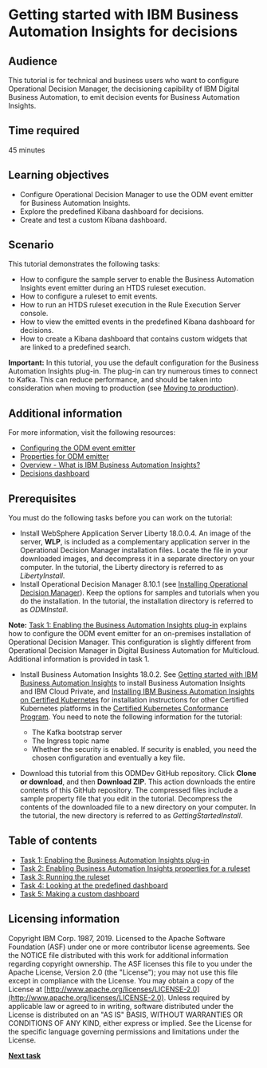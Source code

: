 # Getting started with IBM Business Automation Insights for decisions

## Audience

This tutorial is for technical and business users who want to configure Operational Decision Manager, the decisioning capibility of IBM Digital Business Automation, to emit decision events for Business Automation Insights. 

## Time required

45 minutes

## Learning objectives

-   Configure Operational Decision Manager to use the ODM event emitter for Business Automation Insights.
-   Explore the predefined Kibana dashboard for decisions.
-   Create and test a custom Kibana dashboard.

## Scenario

This tutorial demonstrates the following tasks:

-  How to configure the sample server to enable the Business Automation Insights event emitter during an HTDS ruleset execution. 
-  How to configure a ruleset to emit events.
-  How to run an HTDS ruleset execution in the Rule Execution Server console.
-  How to view the emitted events in the predefined Kibana dashboard for decisions. 
-  How to create a Kibana dashboard that contains custom widgets that are linked to a predefined search.

**Important:** In this tutorial, you use the default configuration for the Business Automation Insights plug-in. The plug-in can try numerous times to connect to Kafka. This can reduce performance, and should be taken into consideration when moving to production (see [Moving to production](https://www.ibm.com/support/knowledgecenter/SSYHZ8_18.0.x/com.ibm.dba.bai/topics/tsk_bai_moving_to_prod.html)).

## Additional information

For more information, visit the following resources:

-   [Configuring the ODM event emitter](https://www.ibm.com/support/knowledgecenter/SSQP76_8.10.x/com.ibm.odm.distrib.config/topics/con_config_bai.html)
-   [Properties for ODM emitter](https://www.ibm.com/support/knowledgecenter/SSQP76_8.10.x/com.ibm.odm.dserver.rules.res.console/topics/con_rescons_rs_prop_bai.html)
-   [Overview - What is IBM Business Automation Insights?](https://www.ibm.com/support/knowledgecenter/SSYHZ8_18.0.x/com.ibm.dba.bai/topics/con_bai_overview.html)
-   [Decisions dashboard](https://www.ibm.com/support/knowledgecenter/SSYHZ8_18.0.x/com.ibm.dba.bai/topics/con_bai_odm_dashboards.html)

## Prerequisites
You must do the following tasks before you can work on the tutorial:
-   Install WebSphere Application Server Liberty 18.0.0.4. An image of the server, **WLP**, is included as a complementary application server in the Operational Decision Manager installation files. Locate the file in your downloaded images, and decompress it in a separate directory on your computer. In the tutorial, the Liberty directory is referred to as *LibertyInstall*.
-   Install Operational Decision Manager 8.10.1 (see [Installing Operational Decision Manager](https://www.ibm.com/support/knowledgecenter/SSQP76_8.10.x/com.ibm.odm.distrib.install/topics/odm_distrib_install.html)). Keep the options for samples and tutorials when you do the installation. In the tutorial, the installation directory is referred to as *ODMInstall*.

**Note:** [Task 1: Enabling the Business Automation Insights plug-in](gs_topics/tut_bai_gs_enable_lsn.md) explains how to configure the ODM event emitter for an on-premises installation of Operational Decision Manager. This configuration is slightly different from Operational Decision Manager in Digital Business Automation for Multicloud. Additional information is provided in task 1.

-   Install Business Automation Insights 18.0.2. See [Getting started with IBM Business Automation Insights](https://www.ibm.com/support/knowledgecenter/SSYHZ8_18.0.x/com.ibm.dba.bai/topics/tut_getting_started.html) to install Business Automation Insights and IBM Cloud Private, and [Installing IBM Business Automation Insights on Certified Kubernetes](https://github.com/dbamc/cert-kubernetes/tree/master/BAI ) for installation instructions for other Certified Kubernetes platforms in the [Certified Kubernetes Conformance Program](https://landscape.cncf.io/category=platform). You need to note the following information for the tutorial:

    -   The Kafka bootstrap server
    -   The Ingress topic name
    -   Whether the security is enabled. If security is enabled, you need the chosen configuration and eventually a key file.
    
-   Download this tutorial from this ODMDev GitHub repository. Click **Clone or download**, and then **Download ZIP**. This action downloads the entire contents of this GitHub repository. The compressed files include a sample property file that you edit in the tutorial. Decompress the contents of the downloaded file to a new directory on your computer. In the tutorial, the new directory is referred to as *GettingStartedInstall*.

## Table of contents

-   [Task 1: Enabling the Business Automation Insights plug-in](gs_topics/tut_bai_gs_enable_lsn.md)
-   [Task 2: Enabling Business Automation Insights properties for a ruleset](gs_topics/tut_bai_gs_prop_ruleset_lsn.md)
-   [Task 3: Running the ruleset](gs_topics/tut_bai_gs_emit_lsn.md)
-   [Task 4: Looking at the predefined dashboard](gs_topics/tut_bai_gs_dashboard_lsn.md)
-   [Task 5: Making a custom dashboard](gs_topics/tut_bai_gs_custom_lsn.md)

## Licensing information

Copyright IBM Corp. 1987, 2019. Licensed to the Apache Software Foundation \(ASF\) under one or more contributor license agreements. See the NOTICE file distributed with this work for additional information regarding copyright ownership. The ASF licenses this file to you under the Apache License, Version 2.0 \(the "License"\); you may not use this file except in compliance with the License. You may obtain a copy of the License at [http://www.apache.org/licenses/LICENSE-2.0](http://www.apache.org/licenses/LICENSE-2.0). Unless required by applicable law or agreed to in writing, software distributed under the License is distributed on an "AS IS" BASIS, WITHOUT WARRANTIES OR CONDITIONS OF ANY KIND, either express or implied. See the License for the specific language governing permissions and limitations under the License.

[**Next task**](gs_topics/tut_bai_gs_enable_lsn.md)
